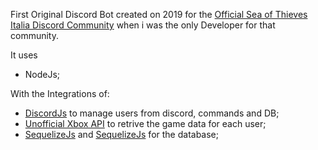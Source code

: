 First Original Discord Bot created on 2019 for the [Official Sea of Thieves Italia Discord Community](https://discord.com/invite/SeaOfThievesIT) when i was the only Developer for that community.

It uses
- NodeJs;

With the Integrations of:
- [DiscordJs](https://discord.js.org/#/) to manage users from discord, commands and DB;
- [Unofficial Xbox API](https://xapi.us/) to retrive the game data for each user;
- <a href="https://sequelize.org/" target="_blank">SequelizeJs</a> and <a href="https://www.postgresql.org/" target="_blank">SequelizeJs</a> for the database;


